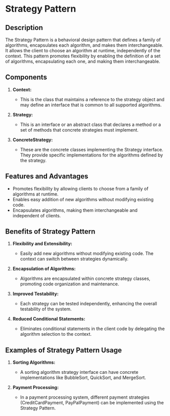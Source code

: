 # Strategy Pattern

## Description
The Strategy Pattern is a behavioral design pattern that defines a family of algorithms, encapsulates each algorithm, and makes them interchangeable. It allows the client to choose an algorithm at runtime, independently of the context. This pattern promotes flexibility by enabling the definition of a set of algorithms, encapsulating each one, and making them interchangeable.

## Components
1. **Context:**
    - This is the class that maintains a reference to the strategy object and may define an interface that is common to all supported algorithms.

2. **Strategy:**
    - This is an interface or an abstract class that declares a method or a set of methods that concrete strategies must implement.

3. **ConcreteStrategy:**
    - These are the concrete classes implementing the Strategy interface. They provide specific implementations for the algorithms defined by the strategy.

## Features and Advantages
- Promotes flexibility by allowing clients to choose from a family of algorithms at runtime.
- Enables easy addition of new algorithms without modifying existing code.
- Encapsulates algorithms, making them interchangeable and independent of clients.

## Benefits of Strategy Pattern

1. **Flexibility and Extensibility:**
    - Easily add new algorithms without modifying existing code. The context can switch between strategies dynamically.

2. **Encapsulation of Algorithms:**
    - Algorithms are encapsulated within concrete strategy classes, promoting code organization and maintenance.

3. **Improved Testability:**
    - Each strategy can be tested independently, enhancing the overall testability of the system.

4. **Reduced Conditional Statements:**
    - Eliminates conditional statements in the client code by delegating the algorithm selection to the context.

## Examples of Strategy Pattern Usage

1. **Sorting Algorithms:**
    - A sorting algorithm strategy interface can have concrete implementations like BubbleSort, QuickSort, and MergeSort.

2. **Payment Processing:**
    - In a payment processing system, different payment strategies (CreditCardPayment, PayPalPayment) can be implemented using the Strategy Pattern.

